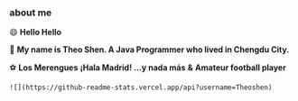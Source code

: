 ### about me

😄 **Hello Hello**

🐀 **My name is Theo Shen. A Java Programmer who lived in Chengdu City.**

⚽ **Los Merengues**   **¡Hala Madrid! ...y nada más**    **&**  **Amateur football player**

```text
![](https://github-readme-stats.vercel.app/api?username=Theoshen)
```